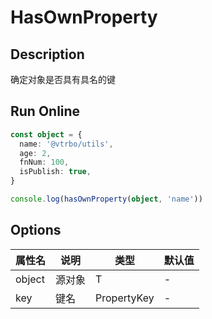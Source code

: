 # HasOwnProperty

## Description
确定对象是否具有具名的键

## Run Online

<RunCode :dependency="`
function hasOwnProperty<T>(object: T, key: PropertyKey): boolean {
  if (object === null)
    return false
  return Object.prototype.hasOwnProperty.call(object, key)
}`">

```ts
const object = {
  name: '@vtrbo/utils',
  age: 2,
  fnNum: 100,
  isPublish: true,
}

console.log(hasOwnProperty(object, 'name'))
```

</RunCode>

## Options

<div class="utils-table">

| 属性名 | 说明 | 类型 | 默认值 |
| --- | --- | --- | --- |
| object | 源对象 | T | - |
| key | 键名 | PropertyKey | - |

</div>